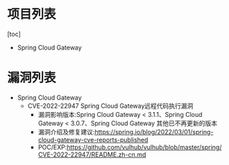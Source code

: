 # 项目列表
[toc]
- Spring Cloud Gateway

# 漏洞列表
- Spring Cloud Gateway
  - CVE-2022-22947 Spring Cloud Gateway远程代码执行漏洞
    - 漏洞影响版本:Spring Cloud Gateway < 3.1.1、Spring Cloud Gateway < 3.0.7、Spring Cloud Gateway 其他已不再更新的版本
    - 漏洞介绍及修复建议:https://spring.io/blog/2022/03/01/spring-cloud-gateway-cve-reports-published
    - POC/EXP:https://github.com/vulhub/vulhub/blob/master/spring/CVE-2022-22947/README.zh-cn.md
